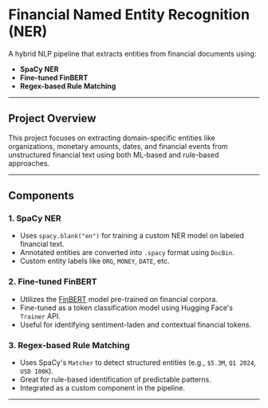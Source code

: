 #  Financial Named Entity Recognition (NER)

A hybrid NLP pipeline that extracts entities from financial documents using:

-  **SpaCy NER**
-  **Fine-tuned FinBERT**
-  **Regex-based Rule Matching**

---

##  Project Overview

This project focuses on extracting domain-specific entities like organizations, monetary amounts, dates, and financial events from unstructured financial text using both ML-based and rule-based approaches.

---

##  Components

### 1.  SpaCy NER

- Uses `spacy.blank("en")` for training a custom NER model on labeled financial text.
- Annotated entities are converted into `.spacy` format using `DocBin`.
- Custom entity labels like `ORG`, `MONEY`, `DATE`, etc.

### 2.  Fine-tuned FinBERT

- Utilizes the [FinBERT](https://huggingface.co/yiyanghkust/finbert-tone) model pre-trained on financial corpora.
- Fine-tuned as a token classification model using Hugging Face's `Trainer` API.
- Useful for identifying sentiment-laden and contextual financial tokens.

### 3.  Regex-based Rule Matching

- Uses SpaCy's `Matcher` to detect structured entities (e.g., `$5.3M`, `Q1 2024`, `USD 100K`).
- Great for rule-based identification of predictable patterns.
- Integrated as a custom component in the pipeline.

---



